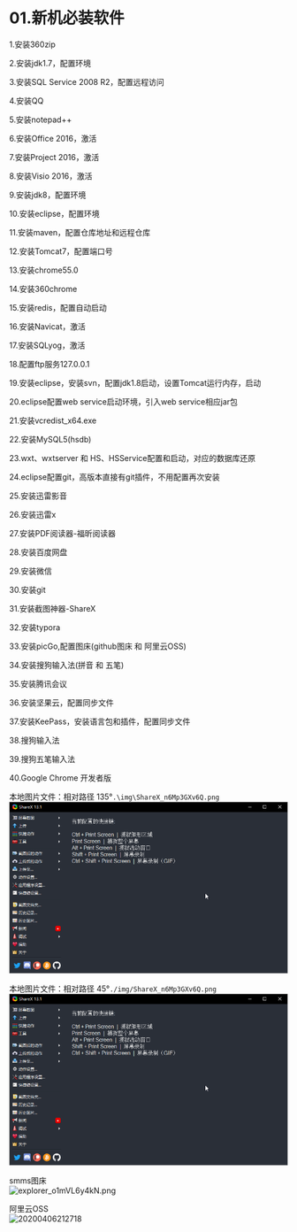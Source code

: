 # 01.新机必装软件

1.安装360zip

2.安装jdk1.7，配置环境

3.安装SQL Service 2008 R2，配置远程访问

4.安装QQ

5.安装notepad++

6.安装Office 2016，激活

7.安装Project 2016，激活

8.安装Visio 2016，激活

9.安装jdk8，配置环境

10.安装eclipse，配置环境

11.安装maven，配置仓库地址和远程仓库

12.安装Tomcat7，配置端口号

13.安装chrome55.0

14.安装360chrome

15.安装redis，配置自动启动

16.安装Navicat，激活

17.安装SQLyog，激活

18.配置ftp服务127.0.0.1

19.安装eclipse，安装svn，配置jdk1.8启动，设置Tomcat运行内存，启动

20.eclipse配置web service启动环境，引入web service相应jar包

21.安装vcredist_x64.exe

22.安装MySQL5(hsdb)

23.wxt、wxtserver 和 HS、HSService配置和启动，对应的数据库还原

24.eclipse配置git，高版本直接有git插件，不用配置再次安装

25.安装迅雷影音

26.安装迅雷x

27.安装PDF阅读器-福昕阅读器

28.安装百度网盘

29.安装微信

30.安装git

31.安装截图神器-ShareX

32.安装typora

33.安装picGo,配置图床(github图床 和 阿里云OSS)

34.安装搜狗输入法(拼音 和 五笔)

35.安装腾讯会议

36.安装坚果云，配置同步文件

37.安装KeePass，安装语言包和插件，配置同步文件

38.搜狗输入法

39.搜狗五笔输入法

40.Google Chrome 开发者版



本地图片文件：相对路径  135°`.\img\ShareX_n6Mp3GXv6Q.png`  
![ShareX_n6Mp3GXv6Q](.\img\ShareX_n6Mp3GXv6Q.png)

本地图片文件：相对路径  45°`./img/ShareX_n6Mp3GXv6Q.png`  
![ShareX_n6Mp3GXv6Q](./img/ShareX_n6Mp3GXv6Q.png)

smms图床  
![explorer_o1mVL6y4kN.png](https://i.loli.net/2020/04/06/jr5igfmEJRX1sZ4.png)

阿里云OSS  
![20200406212718](https://my-markdown-picgo.oss-cn-shenzhen.aliyuncs.com/img/20200406212718.png)